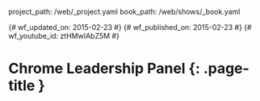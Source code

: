 project_path: /web/_project.yaml book_path: /web/shows/_book.yaml

{# wf_updated_on: 2015-02-23 #} {# wf_published_on: 2015-02-23 #} {# wf_youtube_id: ztHMwIAbZ5M #}

# Chrome Leadership Panel {: .page-title }

<div class="video-wrapper">
  <iframe class="devsite-embedded-youtube-video" data-video-id="ztHMwIAbZ5M"
          data-autohide="1" data-showinfo="0" frameborder="0" allowfullscreen>
  </iframe>
</div>
